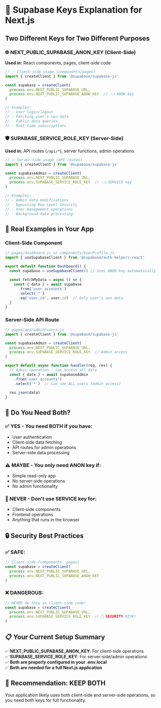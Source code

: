 # 🔑 Supabase Keys Explanation for Next.js

## Two Different Keys for Two Different Purposes

### 🌐 NEXT_PUBLIC_SUPABASE_ANON_KEY (Client-Side)
**Used in:** React components, pages, client-side code

```javascript
// ✅ Client-side usage (components/pages)
import { createClient } from '@supabase/supabase-js'

const supabase = createClient(
  process.env.NEXT_PUBLIC_SUPABASE_URL,
  process.env.NEXT_PUBLIC_SUPABASE_ANON_KEY  // 👈 ANON key
)

// Examples:
// - User login/logout
// - Fetching user's own data
// - Public data queries
// - Real-time subscriptions
```

### 🛡️ SUPABASE_SERVICE_ROLE_KEY (Server-Side)
**Used in:** API routes (`/api/*`), server functions, admin operations

```javascript
// ✅ Server-side usage (API routes)
import { createClient } from '@supabase/supabase-js'

const supabaseAdmin = createClient(
  process.env.NEXT_PUBLIC_SUPABASE_URL,
  process.env.SUPABASE_SERVICE_ROLE_KEY  // 👈 SERVICE key
)

// Examples:
// - Admin data modifications
// - Bypassing Row Level Security
// - User management operations
// - Background data processing
```

## 📁 Real Examples in Your App

### Client-Side Component
```jsx
// pages/dashboard.js or components/UserProfile.js
import { useSupabaseClient } from '@supabase/auth-helpers-react'

export default function Dashboard() {
  const supabase = useSupabaseClient() // Uses ANON key automatically
  
  const fetchMyData = async () => {
    const { data } = await supabase
      .from('user_accounts')
      .select('*')
      .eq('user_id', user.id)  // Only user's own data
  }
}
```

### Server-Side API Route
```javascript
// pages/api/admin/users.js
import { createClient } from '@supabase/supabase-js'

const supabaseAdmin = createClient(
  process.env.NEXT_PUBLIC_SUPABASE_URL,
  process.env.SUPABASE_SERVICE_ROLE_KEY  // Admin access
)

export default async function handler(req, res) {
  // Admin operation - can access all data
  const { data } = await supabaseAdmin
    .from('user_accounts')
    .select('*')  // Can see ALL users (admin access)
    
  res.json(data)
}
```

## 🎯 Do You Need Both?

### ✅ YES - You need BOTH if you have:
- User authentication
- Client-side data fetching
- API routes for admin operations
- Server-side data processing

### ⚠️ MAYBE - You only need ANON key if:
- Simple read-only app
- No server-side operations
- No admin functionality

### 🚨 NEVER - Don't use SERVICE key for:
- Client-side components
- Frontend operations
- Anything that runs in the browser

## 🔒 Security Best Practices

### ✅ SAFE:
```javascript
// Client-side (components, pages)
const supabase = createClient(
  process.env.NEXT_PUBLIC_SUPABASE_URL,
  process.env.NEXT_PUBLIC_SUPABASE_ANON_KEY
)
```

### ❌ DANGEROUS:
```javascript
// NEVER do this in client-side code!
const supabase = createClient(
  process.env.NEXT_PUBLIC_SUPABASE_URL,
  process.env.SUPABASE_SERVICE_ROLE_KEY  // 🚨 SECURITY RISK!
)
```

## 📋 Your Current Setup Summary

✅ **NEXT_PUBLIC_SUPABASE_ANON_KEY**: For client-side operations  
✅ **SUPABASE_SERVICE_ROLE_KEY**: For server-side/admin operations  
✅ **Both are properly configured in your .env.local**  
✅ **Both are needed for a full Next.js application**

## 🎯 Recommendation: KEEP BOTH

Your application likely uses both client-side and server-side operations, so you need both keys for full functionality. 